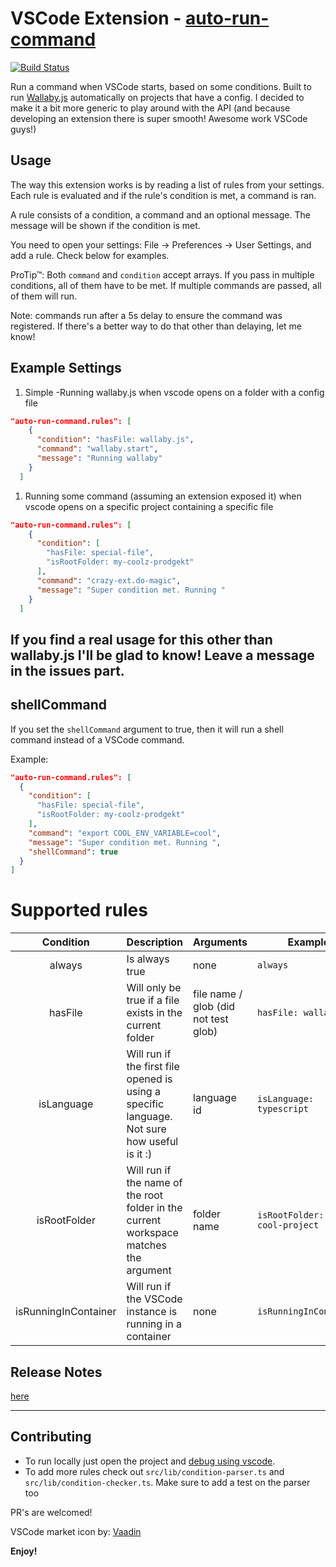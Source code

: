 # VSCode Extension - [auto-run-command](https://marketplace.visualstudio.com/items?itemName=gabrielgrinberg.auto-run-command#review-details)
[![Build Status](https://travis-ci.org/GabiGrin/vscode-auto-run-command.svg?branch=master)](https://travis-ci.org/GabiGrin/vscode-auto-run-command)

Run a command when VSCode starts, based on some conditions.
Built to run [Wallaby.js](https://marketplace.visualstudio.com/items?itemName=WallabyJs.wallaby-vscode) automatically on projects that have a config.
I decided to make it a bit more generic to play around with the API (and because developing an extension there is super smooth! Awesome work VSCode guys!)

## Usage
The way this extension works is by reading a list of rules from your settings.
Each rule is evaluated and if the rule's condition is met, a command is ran.

A rule consists of a condition, a command and an optional message. The message will be shown if the condition is met.

You need to open your settings: File -> Preferences -> User Settings, and add a rule. Check below for examples.

ProTip™: Both `command` and `condition` accept arrays. If you pass in multiple conditions, all of them have to be met. If multiple commands are passed, all of them will run.

Note: commands run after a 5s delay to ensure the command was registered. If there's a better way to do that other than delaying, let me know!

## Example Settings

1. Simple -Running wallaby.js when vscode opens on a folder with a config file
   
```json
"auto-run-command.rules": [
    {
      "condition": "hasFile: wallaby.js",
      "command": "wallaby.start",
      "message": "Running wallaby"
    }
  ]
```

1. Running some command (assuming an extension exposed it) when vscode opens on a specific project containing a specific file
   
```json
"auto-run-command.rules": [
    {
      "condition": [
        "hasFile: special-file",
        "isRootFolder: my-coolz-prodgekt"
      ],
      "command": "crazy-ext.do-magic",
      "message": "Super condition met. Running "
    }
  ]
```

## If you find a real usage for this other than wallaby.js I'll be glad to know! Leave a message in the issues part.

## shellCommand

If you set the `shellCommand` argument to true, then it will run a shell command instead of a VSCode command.

Example:

```json
"auto-run-command.rules": [
  {
    "condition": [
      "hasFile: special-file",
      "isRootFolder: my-coolz-prodgekt"
    ],
    "command": "export COOL_ENV_VARIABLE=cool",
    "message": "Super condition met. Running ",
    "shellCommand": true
  }
]
```

# Supported rules
|      Condition       | Description                                                                                  | Arguments                            | Example                         |
|:--------------------:|----------------------------------------------------------------------------------------------|--------------------------------------|---------------------------------|
|        always        | Is always true                                                                               | none                                 | `always`                        |
|       hasFile        | Will only be true if a file exists in the current folder                                     | file name / glob (did not test glob) | `hasFile: wallaby.js`           |
|      isLanguage      | Will run if the first file opened is using a specific language. Not sure how useful is it :) | language id                          | `isLanguage: typescript`        |
|     isRootFolder     | Will run if the name of the root folder in the current workspace matches the argument        | folder name                          | `isRootFolder: my-cool-project` |
| isRunningInContainer | Will run if the VSCode instance is running in a container                                    | none                                 | `isRunningInContainer`          |


## Release Notes
[here](CHANGELOG.md)


-----------------------------------------------------------------------------------------------------------

## Contributing

- To run locally just open the project and [debug using vscode](https://code.visualstudio.com/docs/extensions/example-hello-world).
- To add more rules check out `src/lib/condition-parser.ts` and `src/lib/condition-checker.ts`. Make sure to add a test on the parser too

PR's are welcomed!

VSCode market icon by: [Vaadin](http://www.flaticon.com/authors/vaadin)

**Enjoy!**
